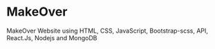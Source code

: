 # MakeOver
MakeOver Website using HTML, CSS, JavaScript, Bootstrap-scss, API, React.Js, Nodejs and MongoDB
